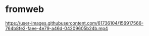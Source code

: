 # fromweb



https://user-images.githubusercontent.com/61736104/156917566-764b8fe2-faee-4e79-a46d-04209605b24b.mp4

